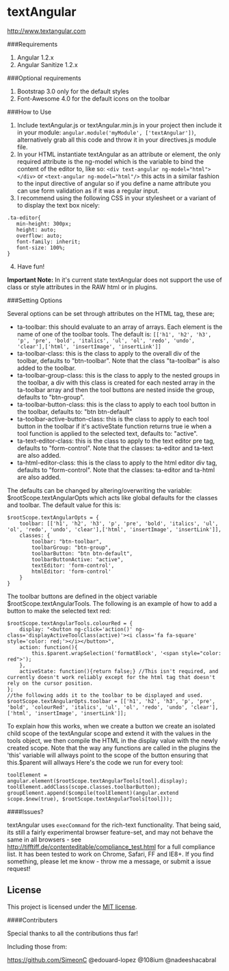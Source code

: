 textAngular
===========

http://www.textangular.com

###Requirements

1. Angular 1.2.x
2. Angular Sanitize 1.2.x

###Optional requirements

1. Bootstrap 3.0 only for the default styles
2. Font-Awesome 4.0 for the default icons on the toolbar

###How to Use

1. Include textAngular.js or textAngular.min.js in your project then include it in your module: ```angular.module('myModule', ['textAngular'])```, alternatively grab all this code and throw it in your directives.js module file.
2. In your HTML instantiate textAngular as an attribute or element, the only required attribute is the ng-model which is the variable to bind the content of the editor to, like so: ```<div text-angular ng-model="html"></div>``` or ```<text-angular ng-model="html"/>``` this acts in a similar fashion to the input directive of angular so if you define a name attribute you can use form validation as if it was a regular input.
3. I recommend using the following CSS in your stylesheet or a variant of to display the text box nicely: 
 ```
.ta-editor{
    min-height: 300px;
    height: auto;
    overflow: auto;
    font-family: inherit;
    font-size: 100%;
}
```
4. Have fun!
 
**Important Note:** In it's current state textAngular does not support the use of class or style attributes in the RAW html or in plugins.

###Setting Options

Several options can be set through attributes on the HTML tag, these are;

- ta-toolbar: this should evaluate to an array of arrays. Each element is the name of one of the toolbar tools. The default is: ```[['h1', 'h2', 'h3', 'p', 'pre', 'bold', 'italics', 'ul', 'ol', 'redo', 'undo', 'clear'],['html', 'insertImage', 'insertLink']]```
- ta-toolbar-class: this is the class to apply to the overall div of the toolbar, defaults to "btn-toolbar". Note that the class "ta-toolbar" is also added to the toolbar.
- ta-toolbar-group-class: this is the class to apply to the nested groups in the toolbar, a div with this class is created for each nested array in the ta-toolbar array and then the tool buttons are nested inside the group, defaults to "btn-group".
- ta-toolbar-button-class: this is the class to apply to each tool button in the toolbar, defaults to: "btn btn-default"
- ta-toolbar-active-button-class: this is the class to apply to each tool button in the toolbar if it's activeState function returns true ie when a tool function is applied to the selected text, defaults to: "active".
- ta-text-editor-class: this is the class to apply to the text editor pre tag, defaults to "form-control". Note that the classes: ta-editor and ta-text are also added.
- ta-html-editor-class: this is the class to apply to the html editor div tag, defaults to "form-control". Note that the classes: ta-editor and ta-html are also added.

The defaults can be changed by altering/overwriting the variable: $rootScope.textAngularOpts which acts like global defaults for the classes and toolbar.
The default value for this is:

```
$rootScope.textAngularOpts = {
	toolbar: [['h1', 'h2', 'h3', 'p', 'pre', 'bold', 'italics', 'ul', 'ol', 'redo', 'undo', 'clear'],['html', 'insertImage', 'insertLink']],
	classes: {
		toolbar: "btn-toolbar",
		toolbarGroup: "btn-group",
		toolbarButton: "btn btn-default",
		toolbarButtonActive: "active",
		textEditor: 'form-control',
		htmlEditor: 'form-control'
	}
}
```

The toolbar buttons are defined in the object variable $rootScope.textAngularTools.
The following is an example of how to add a button to make the selected text red:

```
$rootScope.textAngularTools.colourRed = {
	display: "<button ng-click='action()' ng-class='displayActiveToolClass(active)'><i class='fa fa-square' style='color: red;'></i></button>",
	action: function(){
		this.$parent.wrapSelection('formatBlock', '<span style="color: red">');
	},
	activeState: function(){return false;} //This isn't required, and currently doesn't work reliably except for the html tag that doesn't rely on the cursor position.
};
//the following adds it to the toolbar to be displayed and used.
$rootScope.textAngularOpts.toolbar = [['h1', 'h2', 'h3', 'p', 'pre', 'bold', 'colourRed', 'italics', 'ul', 'ol', 'redo', 'undo', 'clear'],['html', 'insertImage', 'insertLink']];
```

To explain how this works, when we create a button we create an isolated child scope of the textAngular scope and extend it with the values in the tools object, we then compile the HTML in the display value with the newly created scope.
Note that the way any functions are called in the plugins the 'this' variable will allways point to the scope of the button ensuring that this.$parent will allways 
Here's the code we run for every tool:

```
toolElement = angular.element($rootScope.textAngularTools[tool].display);
toolElement.addClass(scope.classes.toolbarButton);
groupElement.append($compile(toolElement)(angular.extend scope.$new(true), $rootScope.textAngularTools[tool]));
```

####Issues?

textAngular uses ```execCommand``` for the rich-text functionality. 
That being said, its still a fairly experimental browser feature-set, and may not behave the same in all browsers - see http://tifftiff.de/contenteditable/compliance_test.html for a full compliance list.
It has been tested to work on Chrome, Safari, FF and IE8+.
If you find something, please let me know - throw me a message, or submit a issue request!


## License
This project is licensed under the [MIT license](http://opensource.org/licenses/MIT).



####Contributers

Special thanks to all the contributions thus far! 

Including those from:

https://github.com/SimeonC
@edouard-lopez 
@108ium
@nadeeshacabral 
